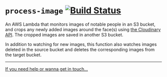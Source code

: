 # `process-image` [![Build Status](https://travis-ci.org/hollowverse/process-image.svg?branch=master)](https://travis-ci.org/hollowverse/process-image)

An AWS Lambda that monitors images of notable people in an S3 bucket, and crops any newly added images around the face(s) using [the Cloudinary API](https://cloudinary.com/documentation/solution_overview). The cropped images are saved in another S3 bucket.

In addition to watching for new images, this function also watches images deleted in the source bucket and deletes the corresponding images from the target bucket.

---

[If you need help or wanna get in touch...](https://github.com/hollowverse/hollowverse/wiki/Help)
